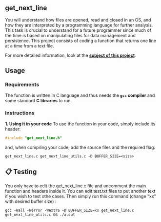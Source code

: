 ## get_next_line
You will understand how files are opened, read and closed in an OS, and how they are interpreted by a programming language for further analysis. This task is crucial to understand for a future programmer since much of the time is based on manipulating files for data management and persistence. This project consists of coding a function that returns one line at a time from a text file.

For more detailed information, look at the [**subject of this project**](en.subject.pdf).

## Usage

### Requirements
The function is written in C language and thus needs the **`gcc` compiler** and some standard **C libraries** to run.

### Instructions

**1. Using it in your code**
To use the function in your code, simply include its header:

```C
#include "get_next_line.h"
```

and, when compiling your code, add the source files and the required flag:

```shell
get_next_line.c get_next_line_utils.c -D BUFFER_SIZE=<size>
```

## 📋 Testing
You only have to edit the get_next_line.c file and uncomment the main function and headers inside it.
You can edit test.txt files to put another text if you wish to test othe cases.
Then simply run this command (change "xx" with desired buffer size) :
```shell
gcc -Wall -Werror -Wextra -D BUFFER_SIZE=xx get_next_line.c get_next_line_utils.c && ./a.out
```